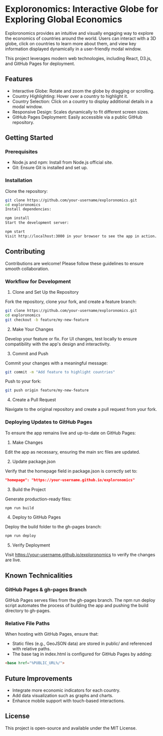 # Exploronomics: Interactive Globe for Exploring Global Economics

Exploronomics provides an intuitive and visually engaging way to explore the economics of countries around the world. Users can interact with a 3D globe, click on countries to learn more about them, and view key information displayed dynamically in a user-friendly modal window.

This project leverages modern web technologies, including React, D3.js, and GitHub Pages for deployment.

## Features
- Interactive Globe: Rotate and zoom the globe by dragging or scrolling.
- Country Highlighting: Hover over a country to highlight it.
- Country Selection: Click on a country to display additional details in a modal window.
- Responsive Design: Scales dynamically to fit different screen sizes.
- GitHub Pages Deployment: Easily accessible via a public GitHub repository.

## Getting Started

### Prerequisites
- Node.js and npm: Install from Node.js official site.
- Git: Ensure Git is installed and set up.

### Installation

Clone the repository:

```bash
git clone https://github.com/your-username/exploronomics.git
cd exploronomics
Install dependencies:
```

```bash
npm install
Start the development server:
```

```bash
npm start
Visit http://localhost:3000 in your browser to see the app in action.
```

## Contributing

Contributions are welcome! Please follow these guidelines to ensure smooth collaboration.

### Workflow for Development

1. Clone and Set Up the Repository

Fork the repository, clone your fork, and create a feature branch:

```bash
git clone https://github.com/your-username/exploronomics.git
cd exploronomics
git checkout -b feature/my-new-feature
```

2. Make Your Changes

Develop your feature or fix. For UI changes, test locally to ensure compatibility with the app's design and interactivity.

3. Commit and Push

Commit your changes with a meaningful message:

```bash
git commit -m "Add feature to highlight countries"
```

Push to your fork:

```bash
git push origin feature/my-new-feature
```

4. Create a Pull Request

Navigate to the original repository and create a pull request from your fork.

### Deploying Updates to GitHub Pages

To ensure the app remains live and up-to-date on GitHub Pages:

1. Make Changes

Edit the app as necessary, ensuring the main src files are updated.

2. Update package.json

Verify that the homepage field in package.json is correctly set to:

```json
"homepage": "https://your-username.github.io/exploronomics"
```

3. Build the Project

Generate production-ready files:

```bash
npm run build
```

4. Deploy to GitHub Pages

Deploy the build folder to the gh-pages branch:

```bash
npm run deploy
```

5. Verify Deployment

Visit https://your-username.github.io/exploronomics to verify the changes are live.

## Known Technicalities

### GitHub Pages & gh-pages Branch

GitHub Pages serves files from the gh-pages branch. The npm run deploy script automates the process of building the app and pushing the build directory to gh-pages.

### Relative File Paths

When hosting with GitHub Pages, ensure that:

- Static files (e.g., GeoJSON data) are stored in public/ and referenced with relative paths.
- The base tag in index.html is configured for GitHub Pages by adding:

```html
<base href="%PUBLIC_URL%/">
```

## Future Improvements
- Integrate more economic indicators for each country.
- Add data visualization such as graphs and charts.
- Enhance mobile support with touch-based interactions.

## License

This project is open-source and available under the MIT License.

